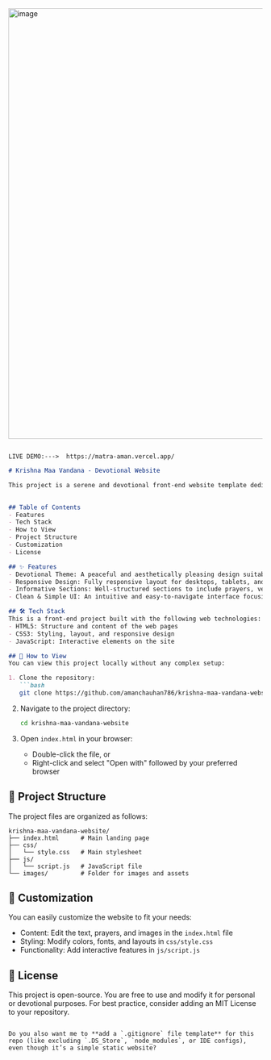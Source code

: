 <img width="1545" height="854" alt="image" src="https://github.com/user-attachments/assets/6d02f350-e2c4-4e59-b51c-00f1c0c04c95" />

                                                                         LIVE DEMO:--->  https://matra-aman.vercel.app/


````markdown
# Krishna Maa Vandana - Devotional Website  

This project is a serene and devotional front-end website template dedicated to "Krishna Maa Vandana." It is designed to provide a peaceful and spiritual online space for devotees.  
 

## Table of Contents  
- Features  
- Tech Stack  
- How to View  
- Project Structure  
- Customization  
- License  

## ✨ Features  
- Devotional Theme: A peaceful and aesthetically pleasing design suitable for a spiritual or devotional website.  
- Responsive Design: Fully responsive layout for desktops, tablets, and mobile devices.  
- Informative Sections: Well-structured sections to include prayers, verses, and devotional content.  
- Clean & Simple UI: An intuitive and easy-to-navigate interface focusing on spirituality.  

## 🛠️ Tech Stack  
This is a front-end project built with the following web technologies:  
- HTML5: Structure and content of the web pages  
- CSS3: Styling, layout, and responsive design  
- JavaScript: Interactive elements on the site  

## 🚀 How to View  
You can view this project locally without any complex setup:  

1. Clone the repository:  
   ```bash
   git clone https://github.com/amanchauhan786/krishna-maa-vandana-website.git
````

2. Navigate to the project directory:

   ```bash
   cd krishna-maa-vandana-website
   ```

3. Open `index.html` in your browser:

   * Double-click the file, or
   * Right-click and select "Open with" followed by your preferred browser

## 📁 Project Structure

The project files are organized as follows:

```
krishna-maa-vandana-website/
├── index.html      # Main landing page  
├── css/  
│   └── style.css   # Main stylesheet  
├── js/  
│   └── script.js   # JavaScript file  
└── images/         # Folder for images and assets  
```

## 🎨 Customization

You can easily customize the website to fit your needs:

* Content: Edit the text, prayers, and images in the `index.html` file
* Styling: Modify colors, fonts, and layouts in `css/style.css`
* Functionality: Add interactive features in `js/script.js`

## 📄 License

This project is open-source. You are free to use and modify it for personal or devotional purposes. For best practice, consider adding an MIT License to your repository.

```

Do you also want me to **add a `.gitignore` file template** for this repo (like excluding `.DS_Store`, `node_modules`, or IDE configs), even though it’s a simple static website?
```
